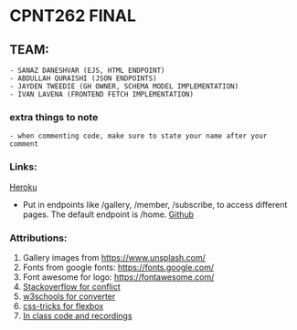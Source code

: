 # CPNT262 FINAL
## TEAM:
    - SANAZ DANESHVAR (EJS, HTML ENDPOINT)
    - ABDULLAH QURAISHI (JSON ENDPOINTS)
    - JAYDEN TWEEDIE (GH OWNER, SCHEMA MODEL IMPLEMENTATION)
    - IVAN LAVENA (FRONTEND FETCH IMPLEMENTATION)

### extra things to note
    - when commenting code, make sure to state your name after your comment

### Links:
[Heroku](https://cpnt262final.herokuapp.com/)
- Put in endpoints like /gallery, /member, /subscribe, to access different pages. The default endpoint is /home.
[Github](https://github.com/jgregorytweedie/cpnt262-final)

### Attributions:
1. Gallery images from https://www.unsplash.com/
2. Fonts from google fonts: https://fonts.google.com/
3. Font awesome for logo: https://fontawesome.com/
4. [Stackoverflow for conflict](https://stackoverflow.com/questions/26376832/why-does-git-say-pull-is-not-possible-because-you-have-unmerged-files)
5. [w3schools for converter](https://www.w3schools.com/tags/ref_pxtoemconversion.asp)
6. [css-tricks for flexbox](https://css-tricks.com/snippets/css/a-guide-to-flexbox/)
7. [In class code and recordings](https://github.com/sait-wbdv/in-class)
    
